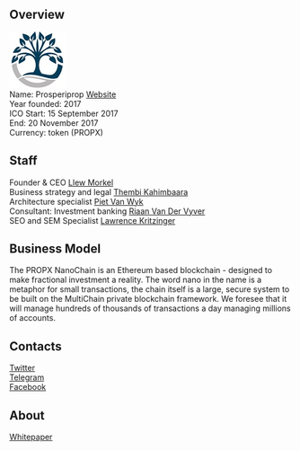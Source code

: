 ## Overview
![Prosperiprop logo](../projects/logo/prosperiprop.jpg)  
Name:  Prosperiprop
[Website](https://www.prosperiprop.com/)   
Year founded: 2017  
ICO Start: 15 September 2017  
End: 20 November 2017  
Currency: token (PROPX)	 
## Staff 
Founder & CEO [Llew Morkel](../people/llew_morkel.md)  
Business strategy and legal [Thembi Kahimbaara](../people/thembi_kahimbaara.md)  
Architecture specialist [Piet Van Wyk](../people/piet_van_wyk.md)  
Consultant: Investment banking [Riaan Van Der Vyver](../people/riaan_van_der_vyver.md)  
SEO and SEM Specialist [Lawrence Kritzinger](../people/lawrence_kritzinger.md)  
## Business Model
 The PROPX NanoChain is an Ethereum based blockchain - designed to make fractional investment a reality. The word nano in the name is a metaphor for small transactions, the chain itself is a large, secure system to be built on the MultiChain private blockchain framework. We foresee that it will manage hundreds of thousands of transactions a day managing millions of accounts.
## Contacts   
[Twitter](https://twitter.com/prosperiprop)   
[Telegram](https://t.me/propx)   
[Facebook](https://facebook.com/prosperiprop)  
## About 
[Whitepaper](https://www.prosperiprop.com/business-model.html)

